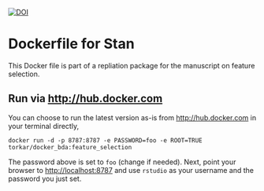 [![DOI](https://zenodo.org/badge/277138015.svg)](https://zenodo.org/badge/latestdoi/277138015)

# Dockerfile for Stan

This Docker file is part of a repliation package for the manuscript on feature selection.

## Run via <http://hub.docker.com>

You can choose to run the latest version as-is from <http://hub.docker.com> in your terminal directly,

```{bash}
docker run -d -p 8787:8787 -e PASSWORD=foo -e ROOT=TRUE torkar/docker_bda:feature_selection
```

The password above is set to `foo` (change if needed). Next, point your browser to <http://localhost:8787> and use `rstudio` as your username and the password you just set.
